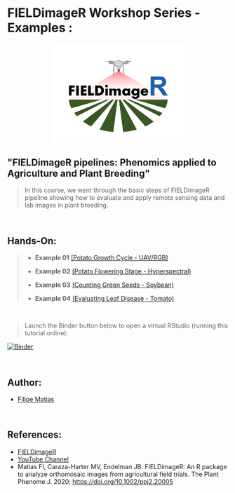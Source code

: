 # FIELDimageR Workshop Series - Examples : 

<p align="center">
<a href="https://github.com/OpenDroneMap/FIELDimageR"><img src="https://raw.githubusercontent.com/filipematias23/images/master/readme/FIELDimageR.jpg" width=60% height=60% title="Watch the video"></a>
</p>

## "FIELDimageR pipelines: Phenomics applied to Agriculture and Plant Breeding"

> In this course, we went through the basic steps of FIELDimageR pipeline showing how to evaluate and apply remote sensing data and lab images in plant breeding. 

<br />

## Hands-On:

> * **Example 01** [(Potato Growth Cycle - UAV/RGB)](https://filipematias23.github.io/FIELDimageR-Workshop-11/#example-01)
> 
> * **Example 02** [(Potato Flowering Stage - Hyperspectral)](https://filipematias23.github.io/FIELDimageR-Workshop-11/#example-02)
> 
> * **Example 03** [(Counting Green Seeds - Soybean)](https://filipematias23.github.io/FIELDimageR-Workshop-11/#example-03)
> 
> * **Example 04** [(Evaluating Leaf Disease - Tomato)](https://filipematias23.github.io/FIELDimageR-Workshop-6/#example-02)

<br />

> Launch the Binder button below to open a virtual RStudio (running this tutorial online):

[![Binder](https://mybinder.org/badge_logo.svg)](https://mybinder.org/v2/gh/filipematias23/FIELDimageR-Workshop-Examples.git/master?urlpath=rstudio)

<br />

## Author: 
* [Filipe Matias](https://github.com/filipematias23)

<br />

## References:
* [FIELDimageR](https://github.com/OpenDroneMap/FIELDimageR)
* [YouTube Channel](https://www.youtube.com/channel/UCeOLCtHrnh2tOosDdRobe8g?view_as=subscriber)
* Matias FI, Caraza-Harter MV, Endelman JB. FIELDimageR: An R package to analyze orthomosaic images from agricultural field trials. The Plant Phenome J. 2020; https://doi.org/10.1002/ppj2.20005


